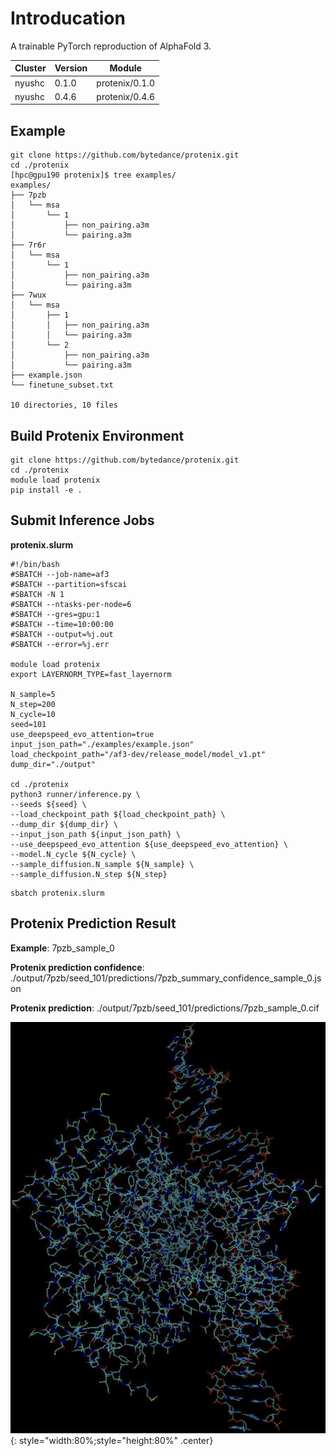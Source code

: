 # Introducation

A trainable PyTorch reproduction of AlphaFold 3.

| Cluster | Version| Module         |
|:--------|:-------|:--------------:|
| nyushc  | 0.1.0  | protenix/0.1.0 |
| nyushc  | 0.4.6  | protenix/0.4.6 |

## Example
```
git clone https://github.com/bytedance/protenix.git 
cd ./protenix
[hpc@gpu190 protenix]$ tree examples/
examples/
├── 7pzb
│   └── msa
│       └── 1
│           ├── non_pairing.a3m
│           └── pairing.a3m
├── 7r6r
│   └── msa
│       └── 1
│           ├── non_pairing.a3m
│           └── pairing.a3m
├── 7wux
│   └── msa
│       ├── 1
│       │   ├── non_pairing.a3m
│       │   └── pairing.a3m
│       └── 2
│           ├── non_pairing.a3m
│           └── pairing.a3m
├── example.json
└── finetune_subset.txt

10 directories, 10 files
```

## Build Protenix Environment
```
git clone https://github.com/bytedance/protenix.git 
cd ./protenix
module load protenix
pip install -e .
```

## Submit Inference Jobs

**protenix.slurm**
```
#!/bin/bash
#SBATCH --job-name=af3
#SBATCH --partition=sfscai
#SBATCH -N 1
#SBATCH --ntasks-per-node=6
#SBATCH --gres=gpu:1
#SBATCH --time=10:00:00
#SBATCH --output=%j.out
#SBATCH --error=%j.err

module load protenix
export LAYERNORM_TYPE=fast_layernorm

N_sample=5
N_step=200
N_cycle=10
seed=101
use_deepspeed_evo_attention=true
input_json_path="./examples/example.json"
load_checkpoint_path="/af3-dev/release_model/model_v1.pt"
dump_dir="./output"

cd ./protenix
python3 runner/inference.py \
--seeds ${seed} \
--load_checkpoint_path ${load_checkpoint_path} \
--dump_dir ${dump_dir} \
--input_json_path ${input_json_path} \
--use_deepspeed_evo_attention ${use_deepspeed_evo_attention} \
--model.N_cycle ${N_cycle} \
--sample_diffusion.N_sample ${N_sample} \
--sample_diffusion.N_step ${N_step}
```


```
sbatch protenix.slurm
```

## Protenix Prediction Result

**Example**: 7pzb_sample_0

**Protenix prediction confidence**: ./output/7pzb/seed_101/predictions/7pzb_summary_confidence_sample_0.json

**Protenix prediction**: ./output/7pzb/seed_101/predictions/7pzb_sample_0.cif 

![](figures/ondemand-7bzb_sample_0.png){: style="width:80%;style="height:80%" .center}
